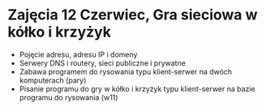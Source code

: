 # Zajęcia 12 Czerwiec, Gra sieciowa w kółko i krzyżyk #

  * Pojęcie adresu, adresu IP i domeny
  * Serwery DNS i routery, sieci publiczne i prywatne
  * Zabawa programem do rysowania typu klient-serwer na dwóch komputerach (pary)
  * Pisanie programu do gry w kółko i krzyżyk typu klient-serwer na bazie programu do rysowania (w11)